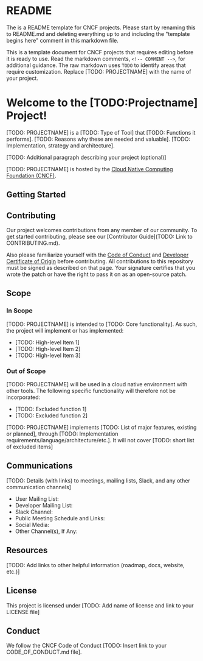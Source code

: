 # README

The is a README template for CNCF projects. Please start by renaming this to
README.md and deleting everything up to and including the "template begins here"
comment in this markdown file.

This is a template document for CNCF projects that requires editing
before it is ready to use. Read the markdown comments, `<!-- COMMENT -->`, for
additional guidance. The raw markdown uses `TODO` to identify areas that
require customization.  Replace [TODO: PROJECTNAME] with the name of your project.

<!-- template begins here-->

# Welcome to the [TODO:Projectname] Project!

<!-- Mission Statement -->
<!-- More information about crafting your mission statement with examples -->
<!-- https://contribute.cncf.io/maintainers/governance/charter/ -->

[TODO: PROJECTNAME] is a [TODO: Type of Tool] that [TODO: Functions it
performs].  [TODO: Reasons why these are needed and valuable].  [TODO:
Implementation, strategy and architecture].

[TODO: Additional paragraph describing your project (optional)]

[TODO: PROJECTNAME] is hosted by the [Cloud Native Computing Foundation (CNCF)](https://cncf.io).

## Getting Started

<!-- Include enough details to get started using, or at least building, the
project here and link to other docs with more detail as needed.  Depending on
the nature of the project and its current development status, this might
include:
* quick installation/build instructions
* a few simple examples of use
* basic prerequisites
--> 

## Contributing
<!-- Template: https://github.com/cncf/project-template/blob/main/CONTRIBUTING.md -->

Our project welcomes contributions from any member of our community. To get
started contributing, please see our [Contributor Guide](TODO: Link to
CONTRIBUTING.md).

Also please familiarize yourself with the [Code of Conduct](./CODE_OF_CONDUCT.md) and [Developer Certificate of Origin](./Developer%20Certificate%20of%20Origin.md) before contributing. All contributions to this repository must be signed as described on that page. Your signature certifies that you wrote the patch or have the right to pass it on as an open-source patch.

## Scope
<!-- If this section is too long, you might consider moving it to a SCOPE.md -->
<!-- More information about creating your scope with links to examples -->
<!-- https://contribute.cncf.io/maintainers/governance/charter/ -->

### In Scope

[TODO: PROJECTNAME] is intended to [TODO: Core functionality]. As such, the
project will implement or has implemented:

* [TODO: High-level Item 1]
* [TODO: High-level Item 2]
* [TODO: High-level Item 3]

### Out of Scope

[TODO: PROJECTNAME] will be used in a cloud native environment with other
tools. The following specific functionality will therefore not be incorporated:

* [TODO: Excluded function 1]
* [TODO: Excluded function 2]

[TODO: PROJECTNAME] implements [TODO: List of major features, existing or
planned], through [TODO: Implementation
requirements/language/architecture/etc.]. It will not cover [TODO: short list
of excluded items]

## Communications

<!-- Fill in the communications channels you actually use.  These should all be public channels anyone
can join, and there should be several ways that users and contributors can reach project maintainers. 
If you have recurring/regular meetings, list those or a link to a publicy-readable calendar so that
prospective contributors know when and where to engage with you. -->

[TODO: Details (with links) to meetings, mailing lists, Slack, and any other communication channels]

* User Mailing List:
* Developer Mailing List:
* Slack Channel:
* Public Meeting Schedule and Links: 
* Social Media:
* Other Channel(s), If Any:

## Resources

[TODO: Add links to other helpful information (roadmap, docs, website, etc.)]

## License

<!-- Template: https://github.com/cncf/project-template/blob/main/LICENSE -->
This project is licensed under [TODO: Add name of license and link to your LICENSE file]

## Conduct

<!-- Template: https://github.com/cncf/project-template/blob/main/CODE_OF_CONDUCT.md -->
We follow the CNCF Code of Conduct [TODO: Insert link to your CODE_OF_CONDUCT.md file].